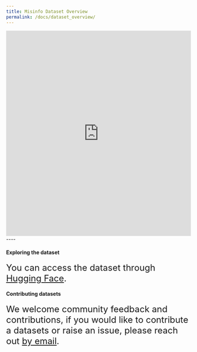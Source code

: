 ```yaml
---
title: Misinfo Dataset Overview
permalink: /docs/dataset_overview/
---
```


<!-- Benchmark datasets are broadly classified into three categories representing three key graph machine learning tasks.  -->
<style>
r { color: rgb(231, 41, 138) }
b { color: Blue }
g { color: rgb(27, 158, 119) }
</style>



<div class="container">
    <div class="row">
        <div class="col-md-12">
            <iframe
            src="https://huggingface.co/datasets/ComplexDataLab/Misinfo_Dataset/embed/viewer/default/train"
            frameborder="0"
            width="100%"
            height="560px"
            ></iframe>
        </div>
    </div>
</div>
----


#### **Exploring the dataset** 
<p class="lead">
<font size="5">
You can access the dataset through <a href="https://complexdata-mila.github.io/TGX/">Hugging Face</a>.
</font>
</p>


#### **Contributing datasets**
<p class="lead">
<font size="5">We welcome community feedback and contributions, if you would like to contribute a datasets or raise an issue, please reach out <a href="camille.thibault.6@umontreal.ca">by email</a>. </font>
</p>



